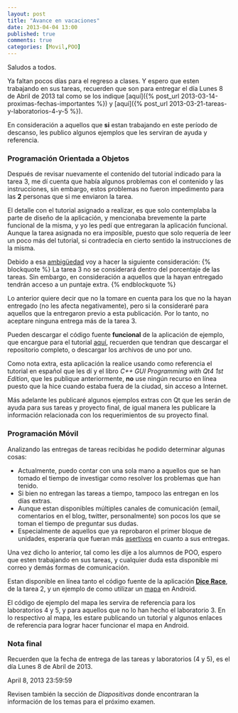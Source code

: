 ```yaml
---
layout: post
title: "Avance en vacaciones"
date: 2013-04-04 13:00
published: true
comments: true
categories: [Movil,POO]
---
```


Saludos a todos.

Ya faltan pocos días para el regreso a clases. Y espero que esten trabajando en sus tareas, recuerden que son para entregar el día Lunes 8 de Abril de 2013 tal como se los indique [aquí]({% post_url 2013-03-14-proximas-fechas-importantes %}) y [aquí]({% post_url 2013-03-21-tareas-y-laboratorios-4-y-5 %}).

En consideración a aquellos que __si__ estan trabajando en este período de descanso, les publico algunos ejemplos que les serviran de ayuda y referencia.

<!-- more -->

### Programación Orientada a Objetos

Después de revisar nuevamente el contenido del tutorial indicado para la tarea 3, me dí cuenta que había algunos problemas con el contenido y las instrucciones, sin embargo, estos problemas no fueron impedimento para las __2__ personas que si me enviaron la tarea.

El detalle con el tutorial asignado a realizar, es que solo contemplaba la parte de diseño de la aplicación, y mencionaba brevemente la parte funcional de la misma, y yo les pedí que entregaran la aplicación funcional. Aunque la tarea asignada no era imposible, puesto que solo requería de leer un poco más del tutorial, si contradecía en cierto sentido la instrucciones de la misma.

Debido a esa [ambigüedad](http://es.wiktionary.org/wiki/ambiguo#Acepciones) voy a hacer la siguiente consideración:
{% blockquote %}
La tarea 3 no se considerará dentro del porcentaje de las tareas. Sin embargo, en consideración a aquellos que la hayan entregado tendrán acceso a un puntaje extra.
{% endblockquote %}

Lo anterior quiere decir que no la tomare en cuenta para los que no la hayan entregado (no les afecta negativamente), pero si la consideraré para aquellos que la entregaron previo a esta publicación. Por lo tanto, no aceptare ninguna entrega más de la tarea 3.

Pueden descargar el código fuente __funcional__ de la aplicación de ejemplo, que encargue para el tutorial [aquí](https://github.com/j2deme/POO_Cpp/tree/master/Qt/TempConverter), recuerden que tendran que descargar el repositorio completo, o descargar los archivos de uno por uno.

Como nota extra, esta aplicación la realice usando como referencia el tutorial en español que les dí y el libro _C++ GUI Programming with Qt4 1st Edition_, que les publique anteriormente, __no__ use ningún recurso en línea puesto que la hice cuando estaba fuera de la ciudad, sin acceso a Internet.

Más adelante les publicaré algunos ejemplos extras con Qt que les serán de ayuda para sus tareas y proyecto final, de igual manera les publicare la información relacionada con los requerimientos de su proyecto final.

### Programación Móvil

Analizando las entregas de tareas recibidas he podido determinar algunas cosas:

- Actualmente, puedo contar con una sola mano a aquellos que se  han tomado el tiempo de investigar como resolver los problemas que han tenido.
- Si bien no entregan las tareas a tiempo, tampoco las entregan en los días extras.
- Aunque estan disponibles múltiples canales de comunicación (email, comentarios en el blog, twitter, personalmente) son pocos los que se toman el tiempo de preguntar sus dudas.
- Especialmente de aquellos que ya reprobaron el primer bloque de unidades, esperaría que fueran más [asertivos](http://es.wiktionary.org/wiki/asertivo#Acepciones) en cuanto a sus entregas.

Una vez dicho lo anterior, tal como les dije a los alumnos de POO, espero que esten trabajando en sus tareas, y cualquier duda esta disponible mi correo y demás formas de comunicación.

Estan disponible en línea tanto el código fuente de la aplicación [__Dice Race__](https://github.com/j2deme/AndroidApps/tree/master/DiceRace), de la tarea 2, y un ejemplo de como utilizar un [mapa](https://github.com/j2deme/AndroidApps/tree/master/MapDemo) en Android.

El código de ejemplo del mapa les servira de referencia para los laboratorios 4 y 5, y para aquellos que no lo han hecho el laboratorio 3. En lo respectivo al mapa, les estare publicando un tutorial y algunos enlaces de referencia para lograr hacer funcionar el mapa en Android.

### Nota final

Recuerden que la fecha de entrega de las tareas y laboratorios (4 y 5), es el día Lunes 8 de Abril de 2013.

<div class="countdown">April 8, 2013 23:59:59</div>

Revisen también la sección de _Diapositivas_ donde encontraran la información de los temas para el próximo examen.
